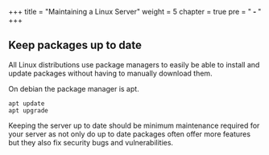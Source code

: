 +++
title = "Maintaining a Linux Server"
weight = 5
chapter = true
pre = "<b> - </b>"
+++

## Keep packages up to date

All Linux distributions use package managers to easily be able to install and update packages without having to manually download them. 

On debian the package manager is apt.

```
apt update
apt upgrade
```

Keeping the server up to date should be minimum maintenance required for your server as not only do up to date packages often offer more features but they also fix security bugs and vulnerabilities.


